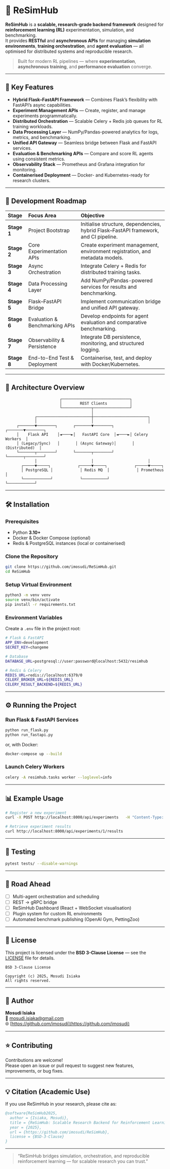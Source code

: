 # 🧠 ReSimHub

**ReSimHub** is a **scalable, research-grade backend framework** designed for **reinforcement learning (RL)** experimentation, simulation, and benchmarking.  
It provides **RESTful** and **asynchronous APIs** for managing **simulation environments**, **training orchestration**, and **agent evaluation** — all optimised for distributed systems and reproducible research.

> Built for modern RL pipelines — where **experimentation**, **asynchronous training**, and **performance evaluation** converge.

---

## 🚀 Key Features

- **Hybrid Flask–FastAPI Framework** — Combines Flask’s flexibility with FastAPI’s async capabilities.
- **Experiment Management APIs** — Create, register, and manage experiments programmatically.
- **Distributed Orchestration** — Scalable Celery + Redis job queues for RL training workloads.
- **Data Processing Layer** — NumPy/Pandas-powered analytics for logs, metrics, and benchmarking.
- **Unified API Gateway** — Seamless bridge between Flask and FastAPI services.
- **Evaluation & Benchmarking APIs** — Compare and score RL agents using consistent metrics.
- **Observability Stack** — Prometheus and Grafana integration for monitoring.
- **Containerised Deployment** — Docker- and Kubernetes-ready for research clusters.

---

## 🧩 Development Roadmap

| **Stage** | **Focus Area** | **Objective** |
|:-----------|:----------------|:---------------|
| **Stage 1** | Project Bootstrap | Initialise structure, dependencies, hybrid Flask–FastAPI framework, and CI pipeline. |
| **Stage 2** | Core Experimentation APIs | Create experiment management, environment registration, and metadata models. |
| **Stage 3** | Async Orchestration | Integrate Celery + Redis for distributed training tasks. |
| **Stage 4** | Data Processing Layer | Add NumPy/Pandas-powered services for results and benchmarking. |
| **Stage 5** | Flask–FastAPI Bridge | Implement communication bridge and unified API gateway. |
| **Stage 6** | Evaluation & Benchmarking APIs | Develop endpoints for agent evaluation and comparative benchmarking. |
| **Stage 7** | Observability & Persistence | Integrate DB persistence, monitoring, and structured logging. |
| **Stage 8** | End-to-End Test & Deployment | Containerise, test, and deploy with Docker/Kubernetes. |

---

## 🧱 Architecture Overview

```
                        ┌──────────────────────────────┐
                        │        REST Clients          │
                        └─────────────┬────────────────┘
                                      │
             ┌────────────────────────┼────────────────────────┐
             │                        │                        │
     ┌───────▼────────┐       ┌───────▼────────┐       ┌───────▼────────┐
     │    Flask API    │◄────►│   FastAPI Core  │◄────►│ Celery Workers  │
     │ (Legacy/Sync)   │       │ (Async Gateway)│       │ (Distributed)  │
     └───────┬────────┘       └───────┬────────┘       └───────┬────────┘
             │                        │                        │
       ┌─────▼─────┐            ┌─────▼─────┐            ┌─────▼─────┐
       │ PostgreSQL │            │ Redis MQ  │            │ Prometheus │
       └────────────┘            └───────────┘            └────────────┘
```

---

## 🛠️ Installation

### Prerequisites

- Python **3.10+**
- Docker & Docker Compose (optional)
- Redis & PostgreSQL instances (local or containerised)

### Clone the Repository

```bash
git clone https://github.com/imosudi/ReSimHub.git
cd ReSimHub
```

### Setup Virtual Environment

```bash
python3 -m venv venv
source venv/bin/activate
pip install -r requirements.txt
```

### Environment Variables

Create a `.env` file in the project root:

```bash
# Flask & FastAPI
APP_ENV=development
SECRET_KEY=changeme

# Database
DATABASE_URL=postgresql://user:password@localhost:5432/resimhub

# Redis & Celery
REDIS_URL=redis://localhost:6379/0
CELERY_BROKER_URL=${REDIS_URL}
CELERY_RESULT_BACKEND=${REDIS_URL}
```

---

## ⚙️ Running the Project

### Run Flask & FastAPI Services

```bash
python run_flask.py
python run_fastapi.py
```

or, with Docker:

```bash
docker-compose up --build
```

### Launch Celery Workers

```bash
celery -A resimhub.tasks worker --loglevel=info
```

---

## 📊 Example Usage

```bash
# Register a new experiment
curl -X POST http://localhost:8000/api/experiments   -H "Content-Type: application/json"   -d '{"name": "CartPole-v1", "agent": "DQN", "episodes": 500}'
```

```bash
# Retrieve experiment results
curl http://localhost:8000/api/experiments/1/results
```

---

## 🧪 Testing

```bash
pytest tests/ --disable-warnings
```

---

## 🧭 Road Ahead

- [ ] Multi-agent orchestration and scheduling
- [ ] REST → gRPC bridge
- [ ] ReSimHub Dashboard (React + WebSocket visualisation)
- [ ] Plugin system for custom RL environments
- [ ] Automated benchmark publishing (OpenAI Gym, PettingZoo)

---

## 🪪 License

This project is licensed under the **BSD 3-Clause License** — see the [LICENSE](./LICENSE) file for details.

```
BSD 3-Clause License

Copyright (c) 2025, Mosudi Isiaka
All rights reserved.
```

---

## 👤 Author

**Mosudi Isiaka**  
📧 [mosudi.isiaka@gmail.com](mailto:mosudi.isiaka@gmail.com)  
🌐 [https://github.com/imosudi](https://github.com/imosudi)

---

## ⭐ Contributing

Contributions are welcome!  
Please open an issue or pull request to suggest new features, improvements, or bug fixes.

---

## 💡 Citation (Academic Use)

If you use ReSimHub in your research, please cite as:

```bibtex
@software{ReSimHub2025,
  author = {Isiaka, Mosudi},
  title = {ReSimHub: Scalable Research Backend for Reinforcement Learning Experimentation},
  year = {2025},
  url = {https://github.com/imosudi/ReSimHub},
  license = {BSD-3-Clause}
}
```

---

> “ReSimHub bridges simulation, orchestration, and reproducible reinforcement learning — for scalable research you can trust.”